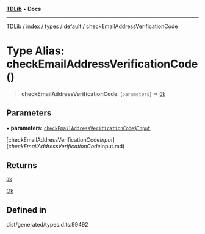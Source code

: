 [**TDLib**](../../../../../../README.md) • **Docs**

***

[TDLib](../../../../../../modules.md) / [index](../../../../../README.md) / [types](../../../README.md) / [default](../README.md) / checkEmailAddressVerificationCode

# Type Alias: checkEmailAddressVerificationCode()

> **checkEmailAddressVerificationCode**: (`parameters`) => [`Ok`](Ok.md)

## Parameters

• **parameters**: [`checkEmailAddressVerificationCode$Input`](checkEmailAddressVerificationCode$Input.md)

[checkEmailAddressVerificationCode$Input](checkEmailAddressVerificationCode$Input.md)

## Returns

[`Ok`](Ok.md)

[Ok](Ok.md)

## Defined in

dist/generated/types.d.ts:99492
